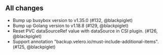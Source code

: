 ## All changes

- Bump up busybox version to v1.35.0 (#132, @blackpiglet)
- Bump up Golang version to v1.18.8 (#129, @blackpiglet)
- Reset PVC dataSourceRef value with dataSource in CSI plugin. (#126, @blackpiglet)
- Support annotation "backup.velero.io/must-include-additional-items". (#125, @blackpiglet)